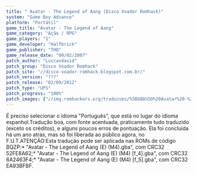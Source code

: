 ```yaml
---
title: " Avatar - The Legend of Aang (Disco Voador Romhack)"
system: "Game Boy Advance"
platform: "Portátil"
game_title: "Avatar - The Legend of Aang"
game_category: "Ação / RPG"
game_players: "1"
game_developer: "Halfbrick"
game_publisher: "THQ"
game_release_date: "09/02/2007"
patch_author: "Luccasdavid"
patch_group: "Disco Voador Romhack"
patch_site: "//disco-voador-romhack.blogspot.com.br/"
patch_version: "???"
patch_release: "02/09/2012"
patch_type: "UPS"
patch_progress: "100%"
patch_images: ["//img.romhackers.org/traducoes/%5BGBA%5D%20Avatar%20-%20The%20Last%20Airbender%20-%20Disco%20Voador%20Romhack%20-%201.png","//img.romhackers.org/traducoes/%5BGBA%5D%20Avatar%20-%20The%20Last%20Airbender%20-%20Disco%20Voador%20Romhack%20-%202.png","//img.romhackers.org/traducoes/%5BGBA%5D%20Avatar%20-%20The%20Last%20Airbender%20-%20Disco%20Voador%20Romhack%20-%203.png"]
---
```

É preciso selecionar o idioma "Português", que está no lugar do idioma espanhol.Tradução boa, com fonte acentuada, praticamente tudo traduzido (exceto os créditos), e alguns poucos erros de pontuação. Ela foi concluída há um ano atrás, mas só foi liberada ao público agora, no F.U.T.ATENÇÃO:Esta tradução pode ser aplicada nas ROMs de código BQZP:* "Avatar - The Legend of Aang (E) (M4).gba", com CRC32 52FE8A62;* "Avatar - The Legend of Aang (E) (M4) [f_4].gba", com CRC32 6A2463F4;* "Avatar - The Legend of Aang (E) (M4) [f_5].gba", com CRC32 EA93BFBF.